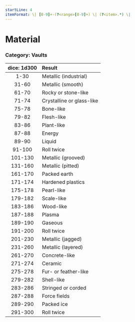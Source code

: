 ```yaml
---
startLine: 4
itemFormat: \| [0-9]+-(?<range>[0-9]+) \| (?<item>.*) \|
---
```

# Material
### Category: Vaults

| dice: 1d300 | Result |
|:----:|:-------|
| 1-30 | Metallic (industrial) |
| 31-60 | Metallic (smooth) |
| 61-70 | Rocky or stone-like |
| 71-74 | Crystalline or glass-like |
| 75-78 | Bone-like |
| 79-82 | Flesh-like |
| 83-86 | Plant-like |
| 87-88 | Energy |
| 89-90 | Liquid |
| 91-100 | Roll twice |
| 101-130 | Metallic (grooved) |
| 131-160 | Metallic (pitted) |
| 161-170 | Packed earth |
| 171-174 | Hardened plastics |
| 175-178 | Pearl-like |
| 179-182 | Scale-like |
| 183-186 | Wood-like |
| 187-188 | Plasma |
| 189-190 | Gaseous |
| 191-200 | Roll twice |
| 201-230 | Metallic (jagged) |
| 231-260 | Metallic (layered) |
| 261-270 | Concrete-like |
| 271-274 | Ceramic |
| 275-278 | Fur- or feather-like |
| 279-282 | Shell-like |
| 283-286 | Stringed or corded |
| 287-288 | Force fields |
| 289-290 | Packed ice |
| 291-300 | Roll twice |
